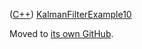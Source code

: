 ([C++](Cpp.md)) [KalmanFilterExample10](CppKalmanFilterExample10.md)

Moved to [its own GitHub](https://github.com/richelbilderbeek/KalmanFilterExample10).